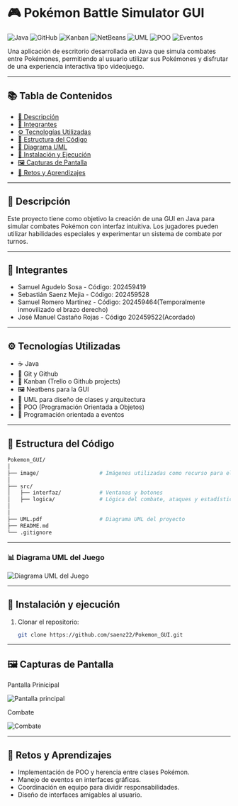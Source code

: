 # 🎮 Pokémon Battle Simulator GUI

![Java](https://img.shields.io/badge/Java-ED8B00?style=for-the-badge&logo=java&logoColor=white)
![GitHub](https://img.shields.io/badge/Git%20&%20GitHub-181717?style=for-the-badge&logo=github&logoColor=white)
![Kanban](https://img.shields.io/badge/Kanban-0052CC?style=for-the-badge&logo=trello&logoColor=white)
![NetBeans](https://img.shields.io/badge/GUI%20con%20NetBeans-1B6AC6?style=for-the-badge&logo=apachenetbeanside&logoColor=white)
![UML](https://img.shields.io/badge/UML-D63200?style=for-the-badge&logo=simpleicons&logoColor=white)
![POO](https://img.shields.io/badge/POO-4B0082?style=for-the-badge&logo=abstract&logoColor=white)
![Eventos](https://img.shields.io/badge/Programaci%C3%B3n%20por%20Eventos-FF69B4?style=for-the-badge&logo=eventbrite&logoColor=white)

Una aplicación de escritorio desarrollada en Java que simula combates entre Pokémones, permitiendo al usuario utilizar sus Pokémones y disfrutar de una experiencia interactiva tipo videojuego.

---

## 📚 Tabla de Contenidos

- [🎯 Descripción](#-descripción)
- [👥 Integrantes](#-integrantes)
- [⚙️ Tecnologías Utilizadas](#️-tecnologías-utilizadas)
- [📁 Estructura del Código](#-estructura-del-código)
- [🧠 Diagrama UML](#-diagrama-uml)
- [🚀 Instalación y Ejecución](#-instalación-y-ejecución)
- [🖼️ Capturas de Pantalla](#-capturas-de-pantalla)
- [🧠 Retos y Aprendizajes](#-retos-y-aprendizajes)

---

## 🎯 Descripción

Este proyecto tiene como objetivo la creación de una GUI en Java para simular combates Pokémon con interfaz intuitiva. Los jugadores pueden utilizar habilidades especiales y experimentar un sistema de combate por turnos.

---

## 👥 Integrantes

- Samuel Agudelo Sosa - Código: 202459419
- Sebastián Saenz Mejia - Código: 202459528
- Samuel Romero Martinez - Código: 202459464(Temporalmente inmovilizado el brazo derecho)
- José Manuel Castaño Rojas - Código 202459522(Acordado)

---

## ⚙️ Tecnologías Utilizadas

- ☕ Java
- 🔧 Git y Github
- 📁 Kanban (Trello o Github projects)
- 🖼️ Neatbens para la GUI
- 🧪 UML para diseño de clases y arquitectura
- 🧠 POO (Programación Orientada a Objetos)
- 🔔 Programación orientada a eventos

---

## 📁 Estructura del Código

```bash
Pokemon_GUI/
│
├── image/                   # Imágenes utilizadas como recurso para el proyecto
│                   
├── src/
│   ├── interfaz/            # Ventanas y botones
│   ├── logica/              # Lógica del combate, ataques y estadísticas
│   
│
├── UML.pdf                  # Diagrama UML del proyecto
├── README.md
└── .gitignore
```

---

### 📊 Diagrama UML del Juego
![Diagrama UML del Juego](image/DiagramaUML.png)

---

## 🚀 Instalación y ejecución
1. Clonar el repositorio:  
   ```bash
   git clone https://github.com/saenz22/Pokemon_GUI.git

---

## 🖼️ Capturas de Pantalla

Pantalla Prinicipal

![Pantalla principal](image/poke_principal.png)

Combate

![Combate](image/Captura_combate.png)


---

## 🧠 Retos y Aprendizajes

- Implementación de POO y herencia entre clases Pokémon.
- Manejo de eventos en interfaces gráficas.
- Coordinación en equipo para dividir responsabilidades.
- Diseño de interfaces amigables al usuario.
